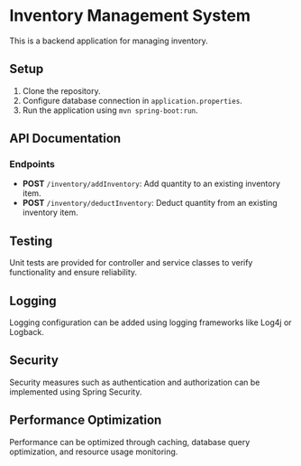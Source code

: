 # Inventory Management System

This is a backend application for managing inventory.

## Setup

1. Clone the repository.
2. Configure database connection in `application.properties`.
3. Run the application using `mvn spring-boot:run`.

## API Documentation

### Endpoints

- **POST** `/inventory/addInventory`: Add quantity to an existing inventory item.
- **POST** `/inventory/deductInventory`: Deduct quantity from an existing inventory item.

## Testing

Unit tests are provided for controller and service classes to verify functionality and ensure reliability.

## Logging

Logging configuration can be added using logging frameworks like Log4j or Logback.

## Security

Security measures such as authentication and authorization can be implemented using Spring Security.

## Performance Optimization

Performance can be optimized through caching, database query optimization, and resource usage monitoring.


